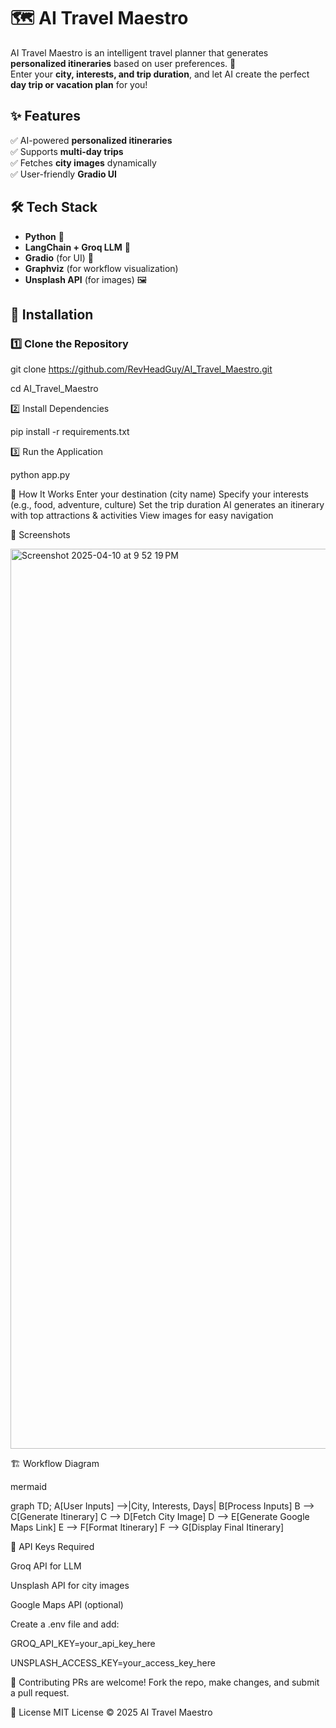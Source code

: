 # 🗺️ AI Travel Maestro

AI Travel Maestro is an intelligent travel planner that generates **personalized itineraries** based on user preferences. 🚀  
Enter your **city, interests, and trip duration**, and let AI create the perfect **day trip or vacation plan** for you!

## ✨ Features
✅ AI-powered **personalized itineraries**  
✅ Supports **multi-day trips**  
✅ Fetches **city images** dynamically  
✅ User-friendly **Gradio UI**  

## 🛠️ Tech Stack
- **Python** 🐍  
- **LangChain + Groq LLM** 🤖  
- **Gradio** (for UI) 🎨  
- **Graphviz** (for workflow visualization)  
- **Unsplash API** (for images) 🖼️  

## 🚀 Installation
### 1️⃣ Clone the Repository

git clone https://github.com/RevHeadGuy/AI_Travel_Maestro.git

cd AI_Travel_Maestro

2️⃣ Install Dependencies

pip install -r requirements.txt

3️⃣ Run the Application

python app.py

🎯 How It Works
Enter your destination (city name)
Specify your interests (e.g., food, adventure, culture)
Set the trip duration
AI generates an itinerary with top attractions & activities
View images for easy navigation

📸 Screenshots

<img width="1440" alt="Screenshot 2025-04-10 at 9 52 19 PM" src="https://github.com/user-attachments/assets/d198ceda-438b-4d20-8f86-d2b96d0e6510" />

🏗️ Workflow Diagram

mermaid

graph TD;
  A[User Inputs] -->|City, Interests, Days| B[Process Inputs]
  B --> C[Generate Itinerary]
  C --> D[Fetch City Image]
  D --> E[Generate Google Maps Link]
  E --> F[Format Itinerary]
  F --> G[Display Final Itinerary]
  
🔑 API Keys Required

Groq API for LLM

Unsplash API for city images

Google Maps API (optional)

Create a .env file and add:

GROQ_API_KEY=your_api_key_here

UNSPLASH_ACCESS_KEY=your_access_key_here

🤝 Contributing
PRs are welcome! Fork the repo, make changes, and submit a pull request.

📜 License
MIT License © 2025 AI Travel Maestro




